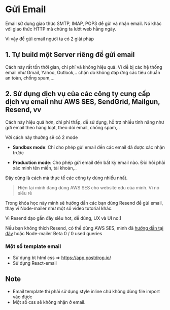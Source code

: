 # Gửi Email

Email sử dụng giao thức SMTP, IMAP, POP3 để gửi và nhận email. Nó khác với giao thức HTTP mà chúng ta lướt web hằng ngày.

Vì vậy để gửi email người ta có 2 giải pháp

## 1. Tự build một Server riêng để gửi email

Cách này rất tốn thời gian, chi phí và không hiệu quả. Vì dễ bị các hệ thống email như Gmail, Yahoo, Outlook,.. chặn do không đáp ứng các tiêu chuẩn an toàn, chống spam,...

## 2. Sử dụng dịch vụ của các công ty cung cấp dịch vụ email như AWS SES, SendGrid, Mailgun, Resend, vv

Cách này hiệu quả hơn, chi phí thấp, dễ sử dụng, hỗ trợ nhiều tính năng như gửi email theo hàng loạt, theo dõi email, chống spam,..

Với cách này thường sẽ có 2 mode

- **Sandbox mode**: Chỉ cho phép gửi email đến các email đã được xác nhận trước

- **Production mode**: Cho phép gửi email đến bất kỳ email nào. Đòi hỏi phải xác minh tên miền, tài khoản,..

Đây cũng là cách mà thực tế các công ty dùng nhiều nhất.

> Hiện tại mình đang dùng AWS SES cho website edu của mình. Vì nó siêu rẻ

Trong khóa học này mình sẽ hướng dẫn các bạn dùng Resend để gửi email, thay vì Node-mailer như một số video tutorial khác.

Vì Resend dạo gần đây siêu hot, dễ dùng, UX và UI no.1

Nếu bạn không thích Resend, có thể dùng AWS SES, mình đã [hướng dẫn tại đây](https://duthanhduoc.com/blog/huong-dan-gui-email-voi-aws-ses-va-nodejs) hoặc Node-mailer
Beta
0 / 0
used queries

### Một số template email
- Sử dụng bt html css => https://app.postdrop.io/
- Sử dụng React-email
## Note
- Email template thì phải sử dụng style inline chứ không dùng file import vào được
- Một số css sẽ không nhận ở email. 
